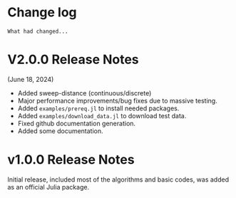 # Change log
    What had changed...

V2.0.0 Release Notes
====================
(June 18, 2024)
* Added sweep-distance (continuous/discrete)
* Major performance improvements/bug fixes due to massive testing.
* Added `examples/prereq.jl` to install needed packages.
* Added `examples/download_data.jl` to download test data.
* Fixed github documentation generation.
* Added some documentation.


v1.0.0 Release Notes
====================
Initial release, included most of the algorithms and basic codes, was
added as an official Julia package.
